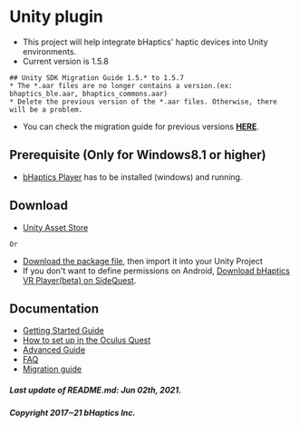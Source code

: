# Unity plugin
* This project will help integrate bHaptics' haptic devices into Unity environments.
* Current version is 1.5.8
```
## Unity SDK Migration Guide 1.5.* to 1.5.7
* The *.aar files are no longer contains a version.(ex: bhaptics_ble.aar, bhaptics_commons.aar)
* Delete the previous version of the *.aar files. Otherwise, there will be a problem.
```
* You can check the migration guide for previous versions **[HERE](https://github.com/bhaptics/haptic-library/wiki/Unity-Migration-Guide)**.

## Prerequisite (Only for Windows8.1 or higher)
* [bHaptics Player](https://www.bhaptics.com/support/download) has to be installed (windows) and running. 


## Download
* [Unity Asset Store](https://assetstore.unity.com/packages/tools/integration/bhaptics-haptic-plugin-76647)

`Or`

* [Download the package file](https://github.com/bhaptics/haptic-library/releases), then import it into your Unity Project
* If you don't want to define permissions on Android, [Download bHaptics VR Player(beta) on SideQuest](https://sidequestvr.com/app/3165/bhaptics-vr-player).


## Documentation
* [Getting Started Guide](https://github.com/bhaptics/haptic-library/wiki/Unity-Getting-Started)
* [How to set up in the Oculus Quest](https://github.com/bhaptics/haptic-library/wiki/Unity-Oculus-Quest)
* [Advanced Guide](https://github.com/bhaptics/haptic-library/wiki/Unity-Advanced-Guide)
* [FAQ](https://github.com/bhaptics/haptic-library/wiki/FAQ-(Unity))
* [Migration guide](https://github.com/bhaptics/haptic-library/wiki/Unity-Migration-Guide)


##### Last update of README.md: Jun 02th, 2021.

##### Copyright 2017~21 bHaptics Inc.
